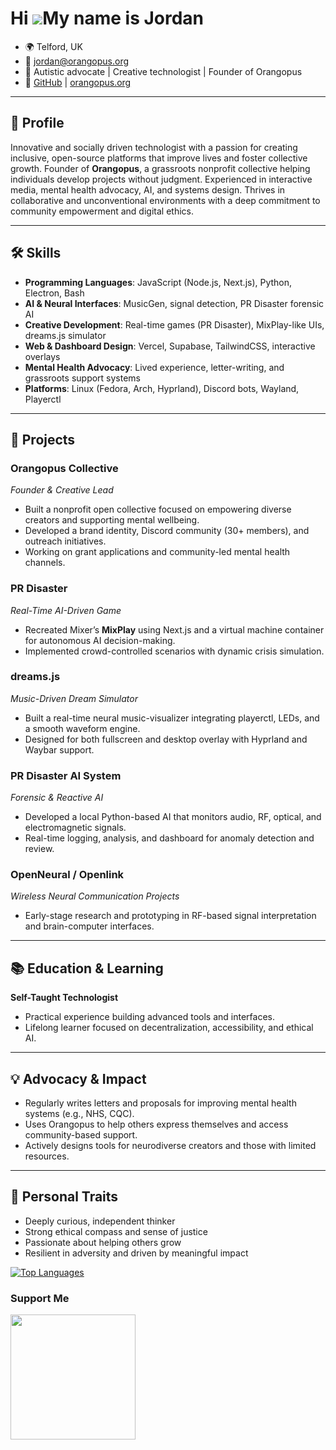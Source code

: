 Hi ![](https://user-images.githubusercontent.com/18350557/176309783-0785949b-9127-417c-8b55-ab5a4333674e.gif)My name is Jordan
==============================================================================================================================

- 🌍 Telford, UK  
- 📧 jordan@orangopus.org
- 🧠 Autistic advocate | Creative technologist | Founder of Orangopus  
- 🔗 [GitHub](https://github.com/) | [orangopus.org](https://orangopus.org)

---

## 🎯 Profile

Innovative and socially driven technologist with a passion for creating inclusive, open-source platforms that improve lives and foster collective growth. Founder of **Orangopus**, a grassroots nonprofit collective helping individuals develop projects without judgment. Experienced in interactive media, mental health advocacy, AI, and systems design. Thrives in collaborative and unconventional environments with a deep commitment to community empowerment and digital ethics.

---

## 🛠️ Skills

- **Programming Languages**: JavaScript (Node.js, Next.js), Python, Electron, Bash  
- **AI & Neural Interfaces**: MusicGen, signal detection, PR Disaster forensic AI  
- **Creative Development**: Real-time games (PR Disaster), MixPlay-like UIs, dreams.js simulator  
- **Web & Dashboard Design**: Vercel, Supabase, TailwindCSS, interactive overlays  
- **Mental Health Advocacy**: Lived experience, letter-writing, and grassroots support systems  
- **Platforms**: Linux (Fedora, Arch, Hyprland), Discord bots, Wayland, Playerctl

---

## 🚀 Projects

### **Orangopus Collective**  
*Founder & Creative Lead*  
- Built a nonprofit open collective focused on empowering diverse creators and supporting mental wellbeing.  
- Developed a brand identity, Discord community (30+ members), and outreach initiatives.  
- Working on grant applications and community-led mental health channels.

### **PR Disaster**  
*Real-Time AI-Driven Game*  
- Recreated Mixer’s **MixPlay** using Next.js and a virtual machine container for autonomous AI decision-making.  
- Implemented crowd-controlled scenarios with dynamic crisis simulation.

### **dreams.js**  
*Music-Driven Dream Simulator*  
- Built a real-time neural music-visualizer integrating playerctl, LEDs, and a smooth waveform engine.  
- Designed for both fullscreen and desktop overlay with Hyprland and Waybar support.

### **PR Disaster AI System**  
*Forensic & Reactive AI*  
- Developed a local Python-based AI that monitors audio, RF, optical, and electromagnetic signals.  
- Real-time logging, analysis, and dashboard for anomaly detection and review.

### **OpenNeural / Openlink**  
*Wireless Neural Communication Projects*  
- Early-stage research and prototyping in RF-based signal interpretation and brain-computer interfaces.

---

## 📚 Education & Learning

**Self-Taught Technologist**  
- Practical experience building advanced tools and interfaces.  
- Lifelong learner focused on decentralization, accessibility, and ethical AI.

---

## 💡 Advocacy & Impact

- Regularly writes letters and proposals for improving mental health systems (e.g., NHS, CQC).  
- Uses Orangopus to help others express themselves and access community-based support.  
- Actively designs tools for neurodiverse creators and those with limited resources.

---

## 🧠 Personal Traits

- Deeply curious, independent thinker  
- Strong ethical compass and sense of justice  
- Passionate about helping others grow  
- Resilient in adversity and driven by meaningful impact

<a href="https://github.com/jordPOD" align="left"><img src="https://github-readme-stats.vercel.app/api/top-langs/?username=jordPOD&langs_count=10&title_color=0891b2&text_color=ffffff&icon_color=0891b2&bg_color=1c1917&hide_border=true&locale=en&custom_title=Top%20%Languages" alt="Top Languages" /></a>

### Support Me
<a href="https://www.buymeacoffee.com/cheese"><img src="https://cdn.buymeacoffee.com/buttons/v2/default-yellow.png" width="200" /></a>
